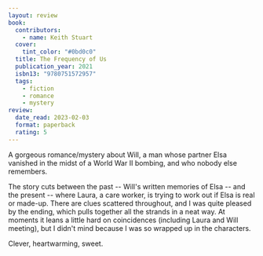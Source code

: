 ```yaml
---
layout: review
book:
  contributors:
    - name: Keith Stuart
  cover:
    tint_color: "#0bd0c0"
  title: The Frequency of Us
  publication_year: 2021
  isbn13: "9780751572957"
  tags:
    - fiction
    - romance
    - mystery
review:
  date_read: 2023-02-03
  format: paperback
  rating: 5
---
```


A gorgeous romance/mystery about Will, a man whose partner Elsa vanished in the midst of a World War II bombing, and who nobody else remembers.

The story cuts between the past -- Will's written memories of Elsa -- and the present -- where Laura, a care worker, is trying to work out if Elsa is real or made-up.
There are clues scattered throughout, and I was quite pleased by the ending, which pulls together all the strands in a neat way.
At moments it leans a little hard on coincidences (including Laura and Will meeting), but I didn't mind because I was so wrapped up in the characters.

Clever, heartwarming, sweet.

